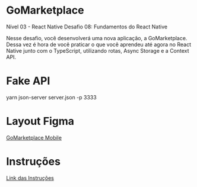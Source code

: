 # GoMarketplace

Nível 03 - React Native
Desafio 08: Fundamentos do React Native

Nesse desafio, você desenvolverá uma nova aplicação, a GoMarketplace. Dessa vez é hora de você praticar o que você aprendeu até agora no React Native junto com o TypeScript, utilizando rotas, Async Storage e a Context API.

# Fake API
yarn json-server server.json -p 3333

# Layout Figma
[GoMarketplace Mobile](https://www.figma.com/file/VgK3hsmyGbqiGu9FdqfUzF/GoMarketplace?node-id=0%3A1)

# Instruções
[Link das Instruções](https://github.com/rocketseat-education/bootcamp-gostack-desafios/tree/master/desafio-fundamentos-react-native/)
